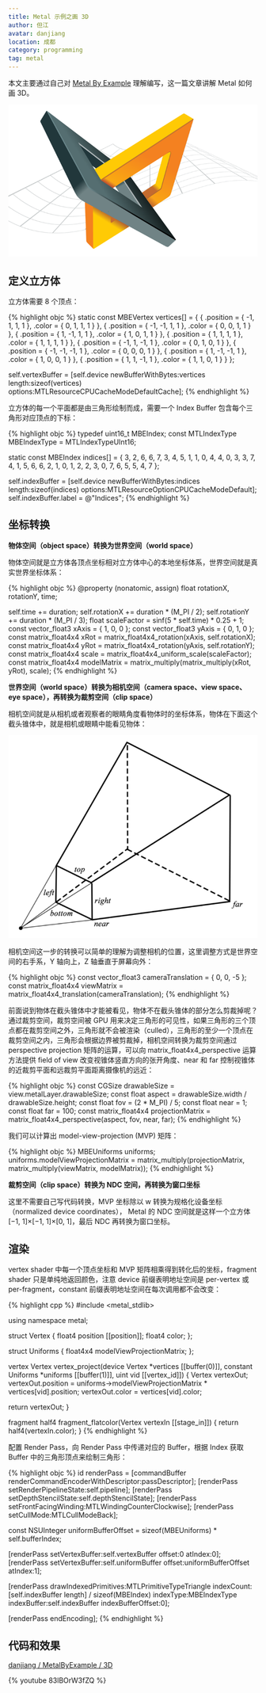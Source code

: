 ```yaml
---
title: Metal 示例之画 3D
author: 但江
avatar: danjiang
location: 成都
category: programming
tag: metal
---
```


本文主要通过自己对 [Metal By Example](https://gumroad.com/l/metalbyexample) 理解编写，这一篇文章讲解 Metal 如何画 3D。

![Metal By Example Cover](/images/mbe-cover.png)

## 定义立方体

立方体需要 8 个顶点：

{% highlight objc %}
static const MBEVertex vertices[] =
{
  { .position = { -1,  1,  1, 1 }, .color = { 0, 1, 1, 1 } },
  { .position = { -1, -1,  1, 1 }, .color = { 0, 0, 1, 1 } },
  { .position = {  1, -1,  1, 1 }, .color = { 1, 0, 1, 1 } },
  { .position = {  1,  1,  1, 1 }, .color = { 1, 1, 1, 1 } },
  { .position = { -1,  1, -1, 1 }, .color = { 0, 1, 0, 1 } },
  { .position = { -1, -1, -1, 1 }, .color = { 0, 0, 0, 1 } },
  { .position = {  1, -1, -1, 1 }, .color = { 1, 0, 0, 1 } },
  { .position = {  1,  1, -1, 1 }, .color = { 1, 1, 0, 1 } }
};

self.vertexBuffer = [self.device newBufferWithBytes:vertices
                                             length:sizeof(vertices)
                                            options:MTLResourceCPUCacheModeDefaultCache];
{% endhighlight %}

立方体的每一个平面都是由三角形绘制而成，需要一个 Index Buffer 包含每个三角形对应顶点的下标：

{% highlight objc %}
typedef uint16_t MBEIndex;
const MTLIndexType MBEIndexType = MTLIndexTypeUInt16;

static const MBEIndex indices[] =
{
  3, 2, 6, 6, 7, 3,
  4, 5, 1, 1, 0, 4,
  4, 0, 3, 3, 7, 4,
  1, 5, 6, 6, 2, 1,
  0, 1, 2, 2, 3, 0,
  7, 6, 5, 5, 4, 7
};

self.indexBuffer = [self.device newBufferWithBytes:indices
                                            length:sizeof(indices)
                                           options:MTLResourceOptionCPUCacheModeDefault];
self.indexBuffer.label = @"Indices";
{% endhighlight %}

## 坐标转换

**物体空间（object space）转换为世界空间（world space）**

物体空间就是立方体各顶点坐标相对立方体中心的本地坐标体系，世界空间就是真实世界坐标体系：

{% highlight objc %}
@property (nonatomic, assign) float rotationX, rotationY, time;

self.time += duration;
self.rotationX += duration * (M_PI / 2);
self.rotationY += duration * (M_PI / 3);
float scaleFactor = sinf(5 * self.time) * 0.25 + 1;
const vector_float3 xAxis = { 1, 0, 0 };
const vector_float3 yAxis = { 0, 1, 0 };
const matrix_float4x4 xRot = matrix_float4x4_rotation(xAxis, self.rotationX);
const matrix_float4x4 yRot = matrix_float4x4_rotation(yAxis, self.rotationY);
const matrix_float4x4 scale = matrix_float4x4_uniform_scale(scaleFactor);
const matrix_float4x4 modelMatrix = matrix_multiply(matrix_multiply(xRot, yRot), scale);
{% endhighlight %}

**世界空间（world space）转换为相机空间（camera space、view space、eye space），再转换为裁剪空间（clip space）**

相机空间就是从相机或者观察者的眼睛角度看物体时的坐标体系，物体在下面这个截头锥体中，就是相机或眼睛中能看见物体：

![Metal By Example View Frustum](/images/mbe-view-frustum.png)

相机空间这一步的转换可以简单的理解为调整相机的位置，这里调整方式是世界空间的右手系，Y 轴向上，Z 轴垂直于屏幕向外：

{% highlight objc %}
const vector_float3 cameraTranslation = { 0, 0, -5 };
const matrix_float4x4 viewMatrix = matrix_float4x4_translation(cameraTranslation);
{% endhighlight %}

前面说到物体在截头锥体中才能被看见，物体不在截头锥体的部分怎么剪裁掉呢？通过裁剪空间，裁剪空间被 GPU 用来决定三角形的可见性，如果三角形的三个顶点都在裁剪空间之外，三角形就不会被渲染（culled），三角形的至少一个顶点在裁剪空间之内，三角形会根据边界被剪裁掉，相机空间转换为裁剪空间通过 perspective projection 矩阵的运算，可以向 matrix_float4x4_perspective 运算方法提供 field of view 改变视锥体竖直方向的张开角度、near 和 far 控制视锥体的近裁剪平面和远裁剪平面距离摄像机的远近：

{% highlight objc %}
const CGSize drawableSize = view.metalLayer.drawableSize;
const float aspect = drawableSize.width / drawableSize.height;
const float fov = (2 * M_PI) / 5;
const float near = 1;
const float far = 100;
const matrix_float4x4 projectionMatrix = matrix_float4x4_perspective(aspect, fov, near, far);
{% endhighlight %}

我们可以计算出 model-view-projection (MVP) 矩阵：

{% highlight objc %}
MBEUniforms uniforms;
uniforms.modelViewProjectionMatrix = matrix_multiply(projectionMatrix, matrix_multiply(viewMatrix, modelMatrix));
{% endhighlight %}

**裁剪空间（clip space）转换为 NDC 空间，再转换为窗口坐标**

这里不需要自己写代码转换，MVP 坐标除以 w 转换为规格化设备坐标（normalized device coordinates）， Metal 的 NDC 空间就是这样一个立方体 [−1, 1]×[−1, 1]×[0, 1]，最后 NDC 再转换为窗口坐标。

## 渲染

vertex shader 中每一个顶点坐标和 MVP 矩阵相乘得到转化后的坐标，fragment shader 只是单纯地返回颜色，注意 device 前缀表明地址空间是 per-vertex 或 per-fragment，constant 前缀表明地址空间在每次调用都不会改变：

{% highlight cpp %}
#include <metal_stdlib>

using namespace metal;

struct Vertex
{
  float4 position [[position]];
  float4 color;
};

struct Uniforms
{
  float4x4 modelViewProjectionMatrix;
};

vertex Vertex vertex_project(device Vertex *vertices [[buffer(0)]],
                             constant Uniforms *uniforms [[buffer(1)]],
                             uint vid [[vertex_id]])
{
  Vertex vertexOut;
  vertexOut.position = uniforms->modelViewProjectionMatrix * vertices[vid].position;
  vertexOut.color = vertices[vid].color;
  
  return vertexOut;
}

fragment half4 fragment_flatcolor(Vertex vertexIn [[stage_in]])
{
  return half4(vertexIn.color);
}
{% endhighlight %}

配置 Render Pass，向 Render Pass 中传递对应的 Buffer，根据 Index 获取 Buffer 中的三角形顶点来绘制三角形：

{% highlight objc %}
id<MTLRenderCommandEncoder> renderPass = [commandBuffer renderCommandEncoderWithDescriptor:passDescriptor];
[renderPass setRenderPipelineState:self.pipeline];
[renderPass setDepthStencilState:self.depthStencilState];
[renderPass setFrontFacingWinding:MTLWindingCounterClockwise];
[renderPass setCullMode:MTLCullModeBack];

const NSUInteger uniformBufferOffset = sizeof(MBEUniforms) * self.bufferIndex;

[renderPass setVertexBuffer:self.vertexBuffer offset:0 atIndex:0];
[renderPass setVertexBuffer:self.uniformBuffer offset:uniformBufferOffset atIndex:1];

[renderPass drawIndexedPrimitives:MTLPrimitiveTypeTriangle
                       indexCount:[self.indexBuffer length] / sizeof(MBEIndex)
                        indexType:MBEIndexType
                      indexBuffer:self.indexBuffer
                indexBufferOffset:0];

[renderPass endEncoding];
{% endhighlight %}

## 代码和效果

[danjiang / MetalByExample / 3D](https://github.com/danjiang/MetalByExample/tree/3d)

{% youtube 83lBOrW3fZQ %}